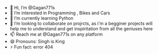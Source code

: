 - 👋 Hi, I’m @Gagan771s
- 👀 I’m interested in Programming , Bikes and Cars
- 🌱 I’m currently learning Python
- 💞️ I’m looking to collaborate on projrcts, as i'm a begginer projects will help me to understand and get inspiritation from all the geniuses here
- 📫 Reach me at @Gagan771s on any platform
- 😄 Pronouns: Singh is King
- ⚡ Fun fact: error 404

<!---
Gagan771s/Gagan771s is a ✨ special ✨ repository because its `README.md` (this file) appears on your GitHub profile.
You can click the Preview link to take a look at your changes.
--->

